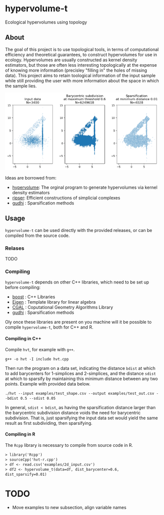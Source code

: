 # hypervolume-t
Ecological hypervolumes using topology

## About
The goal of this project is to use topological tools, in terms of computational efficiency and theoretical guarantees, to construct hypervolumes for use in ecology. Hypervolumes are usually constructed as kernel density estimators, but those are often less interesting topologically at the expense of knowing more information (precisley "filling in" the holes of missing data). This project aims to retain toological information of the input sample while still providing the user with more information about the space in which the sample lies.

![Example of how the program hypervolume-t works, comparing three states of points](examples/2d_visual.png "Input, subdivision, sparsification")

Ideas are borrowed from:
* [hypervolume](https://github.com/bblonder/hypervolume): The orginal program to generate hypervolumes via kernel density estimators
* [ripser](https://github.com/Ripser): Efficient constructions of simplicial complexes
* [gudhi](https://gudhi.inria.fr) : Sparsification methods

## Usage

`hypervolume-t` can be used directly with the provided releases, or can be compiled from the source code.

### Relases

TODO

### Compiling

`hypervolume-t` depends on other C++ libraries, which need to be set up before compiling:
* [boost](https://www.boost.org) : C++ Libraries
* [Eigen](https://eigen.tuxfamily.org) : Template library for linear algebra
* [CGAL](https://www.cgal.org) : Coputational Geometry Algorithms Library
* [gudhi](https://gudhi.inria.fr) : Sparsification methods

Oly once these libraries are present on you machine will it be possible to compile `hypervolume-t`, both for C++ and R.

#### Compiling in C++

Compile `hvt`, for example with `g++`.

    g++ -o hvt -I include hvt.cpp

Then run the program on a data set, indicating the distance `bdist` at which to add barycenters for 1-simplices and 2-simplices, and the distance `sdist` at which to sparsify by maintaining this minimum distance between any two points. Example with provided data below.

    ./hvt --input examples/test_shape.csv --output examples/test_out.csv --bdist 0.5 --sdist 0.05

In general, `sdist < bdist`, as having the sparsification distance larger than the barycentric subdivision distance voids the need for barycentric subdivision. That is, just sparsifying the input data set would yield the same result as first subdividing, then sparsifying.

#### Compiling in R

The `Rcpp` library is necessary to compile from source code in R. 

    > library('Rcpp')
    > sourceCpp('hvt-r.cpp')
    > df <- read.csv('examples/2d_input.csv')
    > df2 <- hypervolume_t(data=df, dist_barycenter=0.6, dist_sparsify=0.01)

# TODO

* Move examples to new subsection, align variable names